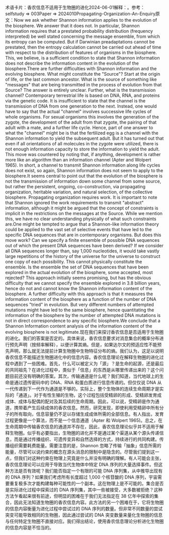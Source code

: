 

术语卡片：香农信息不适用于生物圈的进化2024-06-01解释：。参考：selfstudy => 003Paper => 2024010Propagating-Organization-An-Enquiry原文：Now we ask whether Shannon information applies to the evolution of the biosphere. We answer that it does not. In particular, Shannon information requires that a prestated probability distribution (frequency interpreted) be well stated concerning the message ensemble, from which its entropy can be computed. But if Darwinian preadaptations cannot be prestated, then the entropy calculation cannot be carried out ahead of time with respect to the distribution of features of organisms in the biosphere. This, we believe, is a sufficient condition to state that Shannon information does not describe the information content in the evolution of the biosphere.There are further difficulties with Shannon information and the evolving biosphere. What might constitute the "Source"? Start at the origin of life, or the last common ancestor. What is the source of something like "messages" that are being transmitted in the process of evolution from that Source? The answer is entirely unclear. Further, what is the transmission channel? Contemporary terrestrial life is based on DNA, RNA, and proteins via the genetic code. It is insufficient to state that the channel is the transmission of DNA from one generation to the next. Instead, one would have to say that the actual "channel" involves successive life cycles of whole organisms. For sexual organisms this involves the generation of the zygote, the development of the adult from that zygote, the pairing of that adult with a mate, and a further life cycle. Hence, part of one answer to what the "channel" might be is that the fertilized egg is a channel with the Shannon information to yield the subsequent adult. But it has turned out that even if all orientations of all molecules in the zygote were utilized, there is not enough information capacity to store the information to yield the adult. This move was countered by noting that, if anything, development is rather more like an algorithm than an information channel (Apter and Wolpert 1965). In short, a channel to transmit Shannon information along life cycles does not exist, so again, Shannon information does not seem to apply to the biosphere.It seems central to point out that the evolution of the biosphere is not the transmission of information down some channel from some source, but rather the persistent, ongoing, co-construction, via propagating organization, heritable variation, and natural selection, of the collective biosphere. Propagating organization requires work. It is important to note that Shannon ignored the work requirements to transmit "abstract" information, although it might be argued that the concept of constraints is implicit in the restrictions on the messages at the Source. While we mention this, we have no clear understanding physically of what such constraints are.One might be tempted to argue that a Shannon-like information theory could be applied to the vast set of selective events that have led to the specific DNA sequences that are in contemporary organisms. But does this move work? Can we specify a finite ensemble of possible DNA sequences out of which the present DNA sequences have been derived? If we consider all DNA sequences longer than, say 1,000 nucleotides, it would take vastly large repetitions of the history of the universe for the universe to construct one copy of each possibility. This cannot physically constitute the ensemble. Is the ensemble the set of DNA sequences that have been explored in the actual evolution of the biosphere, some accepted, most rejected? This approach initially seems promising, but has the obvious difficulty that we cannot specify the ensemble explored in 3.8 billion years, hence do not and cannot know the Shannon information content of the biosphere. A further difficulty with this approach is that it measures the information content of the biosphere as a function of the number of DNA sequences "tried" in evolution. But very different numbers of attempted mutations might have led to the same biosphere, hence quantitating the information of the biosphere by the number of attempted DNA mutations is not in direct correspondence to any specific biosphere.We conclude that a Shannon Information content analysis of the information content of the evolving biosphere is not legitimate.现在我们来探讨香农信息是否适用于生物圈的进化。我们的答案是否定的。具体来说，香农信息要求对消息集合的概率分布进行预先声明（按频率解释），以便计算其熵。但是，如果达尔文的预适应性不能预先声明，那么就无法提前计算生物圈中生物特征分布的熵。我们认为，这足以说明香农信息不能描述生物圈进化中的信息内容。香农信息理论在解释生物圈的进化过程中遇到了一些困难。首先，什么可以被定义为「源」？是生命的起源，还是最后的共同祖先？在进化过程中，类似于「信息」的东西是从哪里传递出来的？这个问题目前还没有明确的答案。其次，传输通道是什么呢？我们知道，当代地球上的生命是通过遗传密码中的 DNA、RNA 和蛋白质进行信息传递的。但仅仅说 DNA 从一代传递到下一代作为通道是不够的。实际上，整个生物体的连续生命周期才是实际的「通道」。对于有性生殖的生物，这个过程包括受精卵的形成、受精卵发育成成体、成体与配偶的配对及其后续的生命周期。因此，可以说，受精卵是作为通道，携带着产生后续成体的香农信息。然而，研究发现，即使利用受精卵中所有分子的所有取向，信息容量仍不足以存储生成成体所需的全部信息。有人指出，发育过程更像是一个算法，而不是一个信息通道（Apter 和 Wolpert 1965)。总之，在生命周期中传输香农信息的通道并不存在，因此，香农信息理论似乎并不适用于解释生物圈。似乎有必要指出，生物圈的进化并不是通过某个渠道从某个源头传递信息，而是通过传播组织、可遗传变异和自然选择的方式，持续进行的共同构建。传播组织需要耗费能量。需要注意的是，Shannon 忽略了传输「抽象」信息所需的能量，尽管可以说约束的概念在源头消息的限制中是隐含的。尽管我们提到这一点，但我们对这种约束在物理上究竟是什么并没有明确的理解。有人可能会主张，香农信息理论可以应用于导致当代生物体中特定 DNA 序列的大量选择事件。但这种方法是否有效呢？我们能否指定一个有限的可能 DNA 序列集，从中推导出现有的 DNA 序列？如果我们考虑所有长度超过 1,000 个核苷酸的 DNA 序列，宇宙需要重复极多次才能构建每种可能性的一个副本。这在物理上是不可能的。集合是否是实际进化过程中探索过的 DNA 序列集，其中一些被接受，大多数被拒绝？这种方法乍看起来很有前途，但明显的困难在于我们无法指定在 38 亿年中探索的集合，因此无法知道生物圈的香农信息内容。此方法的另一个困难在于，它将生物圈的信息内容衡量为进化过程中尝试过的 DNA 序列的数量。但非常不同数量的尝试突变可能导致相同的生物圈，因此通过尝试的 DNA 突变数量来量化生物圈的信息与任何特定生物圈不直接对应。我们得出结论，使用香农信息理论分析进化生物圈的信息内容是不恰当的。
